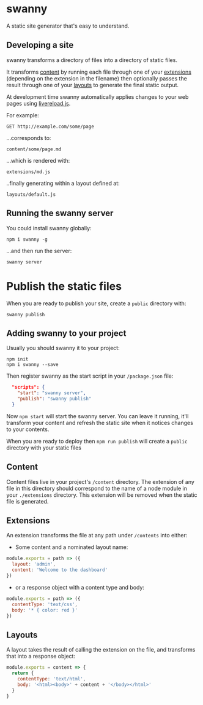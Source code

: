 # swanny

A static site generator that's easy to understand.

## Developing a site

swanny transforms a directory of files into a directory of static files.

It transforms [content](#content) by running each file through one of your [extensions](#extensions) (depending on the extension in the filename) then optionally passes the result through one of your [layouts](#layouts) to generate the final static output.

At development time swanny automatically applies changes to your web pages using
[livereload.js](https://github.com/livereload/livereload-js).

For example:

```
GET http://example.com/some/page
```

...corresponds to:

```
content/some/page.md
```

...which is rendered with:

```
extensions/md.js
```

..finally generating within a layout defined at:

```
layouts/default.js
```

## Running the swanny server

You could install swanny globally:

    npm i swanny -g

...and then run the server:

    swanny server

# Publish the static files

When you are ready to publish your site, create a `public` directory with:

    swanny publish

## Adding swanny to your project

Usually you should swanny it to your project:

    npm init
    npm i swanny --save

Then register swanny as the start script in your `/package.json` file:

```json
  "scripts": {
    "start": "swanny server",
    "publish": "swanny publish"
  }
```

Now `npm start` will start the swanny server. You can leave it running, it'll
transform your content and refresh the static site when it notices changes to
your contents.

When you are ready to deploy then `npm run publish` will create a `public`
directory with your static files

## Content

Content files live in your project's `/content` directory. The extension of any
file in this directory should correspond to the name of a node module in your
`./extensions` directory. This extension will be removed when the static file is
generated.

## Extensions

An extension transforms the file at any path under `/contents` into either:

* Some content and a nominated layout name:

```js
module.exports = path => ({
  layout: 'admin',
  content: 'Welcome to the dashboard'
})
 ```

* or a response object with a content type and body:

```js
module.exports = path => ({
  contentType: 'text/css',
  body: '* { color: red }'
})
```

## Layouts

A layout takes the result of calling the extension on the file, and transforms
that into a response object:

```js
module.exports = content => {
  return {
    contentType: 'text/html',
    body: '<html><body>' + content + '</body></html>'
  }
}
```
